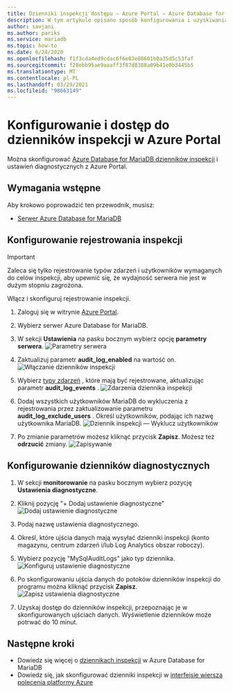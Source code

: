 ```yaml
---
title: Dzienniki inspekcji dostępu — Azure Portal — Azure Database for MariaDB
description: W tym artykule opisano sposób konfigurowania i uzyskiwania dostępu do dzienników inspekcji w programie Azure Database for MariaDB z Azure Portal.
author: savjani
ms.author: pariks
ms.service: mariadb
ms.topic: how-to
ms.date: 6/24/2020
ms.openlocfilehash: f1f3cda4ed9cdac6f6e03e88601b0a35d5c53faf
ms.sourcegitcommit: f28ebb95ae9aaaff3f87d8388a09b41e0b3445b5
ms.translationtype: MT
ms.contentlocale: pl-PL
ms.lasthandoff: 03/29/2021
ms.locfileid: "98663149"
---
```

# <a name="configure-and-access-audit-logs-in-the-azure-portal"></a>Konfigurowanie i dostęp do dzienników inspekcji w Azure Portal

Można skonfigurować [Azure Database for MariaDB dzienników inspekcji](concepts-audit-logs.md) i ustawień diagnostycznych z Azure Portal.

## <a name="prerequisites"></a>Wymagania wstępne

Aby krokowo poprowadzić ten przewodnik, musisz:

- [Serwer Azure Database for MariaDB](quickstart-create-mariadb-server-database-using-azure-portal.md)

## <a name="configure-audit-logging"></a>Konfigurowanie rejestrowania inspekcji

>[!IMPORTANT]
> Zaleca się tylko rejestrowanie typów zdarzeń i użytkowników wymaganych do celów inspekcji, aby upewnić się, że wydajność serwera nie jest w dużym stopniu zagrożona.

Włącz i skonfiguruj rejestrowanie inspekcji.

1. Zaloguj się w witrynie [Azure Portal](https://portal.azure.com/).

1. Wybierz serwer Azure Database for MariaDB.

1. W sekcji **Ustawienia** na pasku bocznym wybierz opcję **parametry serwera**.
    ![Parametry serwera](./media/howto-configure-audit-logs-portal/server-parameters.png)

1. Zaktualizuj parametr **audit_log_enabled** na wartość on.
    ![Włączanie dzienników inspekcji](./media/howto-configure-audit-logs-portal/audit-log-enabled.png)

1. Wybierz [typy zdarzeń](concepts-audit-logs.md#configure-audit-logging) , które mają być rejestrowane, aktualizując parametr **audit_log_events** .
    ![Zdarzenia dziennika inspekcji](./media/howto-configure-audit-logs-portal/audit-log-events.png)

1. Dodaj wszystkich użytkowników MariaDB do wykluczenia z rejestrowania przez zaktualizowanie parametru **audit_log_exclude_users** . Określ użytkowników, podając ich nazwę użytkownika MariaDB.
    ![Dziennik inspekcji — Wyklucz użytkowników](./media/howto-configure-audit-logs-portal/audit-log-exclude-users.png)

1. Po zmianie parametrów możesz kliknąć przycisk **Zapisz**. Możesz też **odrzucić** zmiany.
    ![Zapisywanie](./media/howto-configure-audit-logs-portal/save-parameters.png)

## <a name="set-up-diagnostic-logs"></a>Konfigurowanie dzienników diagnostycznych

1. W sekcji **monitorowanie** na pasku bocznym wybierz pozycję **Ustawienia diagnostyczne**.

1. Kliknij pozycję "+ Dodaj ustawienie diagnostyczne" ![ Dodaj ustawienie diagnostyczne](./media/howto-configure-audit-logs-portal/add-diagnostic-setting.png)

1. Podaj nazwę ustawienia diagnostycznego.

1. Określ, które ujścia danych mają wysyłać dzienniki inspekcji (konto magazynu, centrum zdarzeń i/lub Log Analytics obszar roboczy).

1. Wybierz pozycję "MySqlAuditLogs" jako typ dziennika.
![Konfiguruj ustawienie diagnostyczne](./media/howto-configure-audit-logs-portal/configure-diagnostic-setting.png)

1. Po skonfigurowaniu ujścia danych do potoków dzienników inspekcji do programu można kliknąć przycisk **Zapisz**.
![Zapisz ustawienia diagnostyczne](./media/howto-configure-audit-logs-portal/save-diagnostic-setting.png)

1. Uzyskaj dostęp do dzienników inspekcji, przepoznając je w skonfigurowanych ujściach danych. Wyświetlenie dzienników może potrwać do 10 minut.

## <a name="next-steps"></a>Następne kroki

- Dowiedz się więcej o [dziennikach inspekcji](concepts-audit-logs.md) w Azure Database for MariaDB
- Dowiedz się, jak skonfigurować dzienniki inspekcji w [interfejsie wiersza polecenia platformy Azure](howto-configure-audit-logs-cli.md)